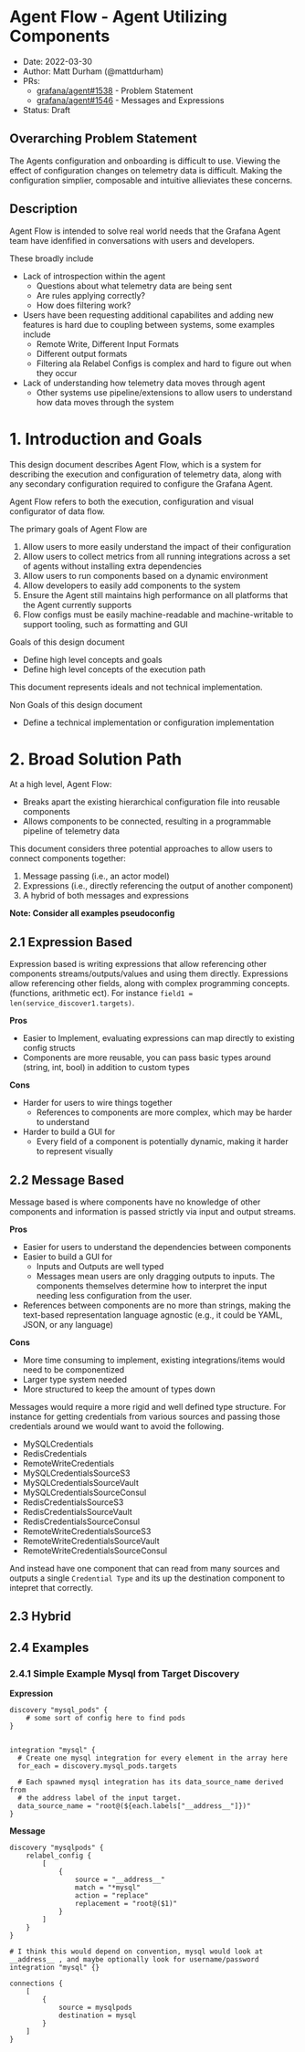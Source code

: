 # Agent Flow - Agent Utilizing Components 

* Date: 2022-03-30
* Author: Matt Durham (@mattdurham)
* PRs: 
    * [grafana/agent#1538](https://github.com/grafana/agent/pull/1538) - Problem Statement 
    * [grafana/agent#1546](https://github.com/grafana/agent/pull/1546) - Messages and Expressions
* Status: Draft

## Overarching Problem Statement

The Agents configuration and onboarding is difficult to use. Viewing the effect of configuration changes on telemetry data is difficult. Making the configuration simplier, composable and intuitive allieviates these concerns.


## Description

Agent Flow is intended to solve real world needs that the Grafana Agent team have idenfified in conversations with users and developers. 

These broadly include 

- Lack of introspection within the agent
    - Questions about what telemetry data are being sent
    - Are rules applying correctly?
    - How does filtering work?
- Users have been requesting additional capabilites and adding new features is hard due to coupling between systems, some examples include
    - Remote Write, Different Input Formats
    - Different output formats
    - Filtering ala Relabel Configs is complex and hard to figure out when they occur
- Lack of understanding how telemetry data moves through agent
    - Other systems use pipeline/extensions to allow users to understand how data moves through the system

# 1. Introduction and Goals 

This design document describes Agent Flow, which is a system for describing the execution and configuration of telemetry data, along with any secondary configuration required to configure the Grafana Agent. 

Agent Flow refers to both the execution, configuration and visual configurator of data flow.

The primary goals of Agent Flow are

1. Allow users to more easily understand the impact of their configuration
2. Allow users to collect metrics from all running integrations across a  set of agents without installing extra dependencies
3. Allow users to run components based on a dynamic environment
4. Allow developers to easily add components to the system
5. Ensure the Agent still maintains high performance on all platforms that the Agent currently supports
6. Flow configs must be easily machine-readable and machine-writable to support tooling, such as formatting and GUI

Goals of this design document

* Define high level concepts and goals
* Define high level concepts of the execution path

This document represents ideals and not technical implementation. 

Non Goals of this design document

* Define a technical implementation or configuration implementation

# 2. Broad Solution Path

At a high level, Agent Flow:

* Breaks apart the existing hierarchical configuration file into reusable components 
* Allows components to be connected, resulting in a programmable pipeline of telemetry data

This document considers three potential approaches to allow users to connect components together: 

1. Message passing (i.e., an actor model) 
2. Expressions (i.e., directly referencing the output of another component)
3. A hybrid of both messages and expressions  

**Note: Consider all examples pseudoconfig**

## 2.1 Expression Based

Expression based is writing expressions that allow referencing other components streams/outputs/values and using them directly. Expressions allow referencing other fields, along with complex programming concepts. (functions, arithmetic ect). For instance `field1 = len(service_discover1.targets)`.

**Pros**

* Easier to Implement, evaluating expressions can map directly to existing config structs
* Components are more reusable, you can pass basic types around (string, int, bool) in addition to custom types

**Cons**
* Harder for users to wire things together
  * References to components are more complex, which may be harder to understand 
* Harder to build a GUI for
  * Every field of a component is potentially dynamic, making it harder to represent visually


## 2.2 Message Based

Message based is where components have no knowledge of other components and information is passed strictly via input and output streams. 

**Pros**

* Easier for users to understand the dependencies between components
* Easier to build a GUI for
    * Inputs and Outputs are well typed
    * Messages mean users are only dragging outputs to inputs. The components themselves determine how to interpret the input needing less configuration from the user.
* References between components are no more than strings, making the text-based representation language agnostic (e.g., it could be YAML, JSON, or any language)  

**Cons**

* More time consuming to implement, existing integrations/items would need to be componentized
* Larger type system needed
* More structured to keep the amount of types down

Messages would require a more rigid and well defined type structure. For instance for getting credentials from various sources and passing those credentials around we would want to avoid the following.

* MySQLCredentials
* RedisCredentials
* RemoteWriteCredentials
* MySQLCredentialsSourceS3
* MySQLCredentialsSourceVault
* MySQLCredentialsSourceConsul
* RedisCredentialsSourceS3
* RedisCredentialsSourceVault
* RedisCredentialsSourceConsul
* RemoteWriteCredentialsSourceS3
* RemoteWriteCredentialsSourceVault
* RemoteWriteCredentialsSourceConsul

And instead have one component that can read from many sources and outputs a single `Credential Type` and its up the destination component to intepret that correctly. 

## 2.3 Hybrid

## 2.4 Examples

### 2.4.1 Simple Example Mysql from Target Discovery

**Expression**

```
discovery "mysql_pods" {
    # some sort of config here to find pods
}


integration "mysql" {
  # Create one mysql integration for every element in the array here 
  for_each = discovery.mysql_pods.targets

  # Each spawned mysql integration has its data_source_name derived from 
  # the address label of the input target.
  data_source_name = "root@(${each.labels["__address__"]})"
}
```

**Message**

```
discovery "mysqlpods" {
    relabel_config {
        [
            {
                source = "__address__"
                match = "*mysql"
                action = "replace"
                replacement = "root@($1)"
            }
        ]
    }
}

# I think this would depend on convention, mysql would look at __address__ , and maybe optionally look for username/password
integration "mysql" {}

connections {
    [
        {
            source = mysqlpods
            destination = mysql
        }
    ]
}
```